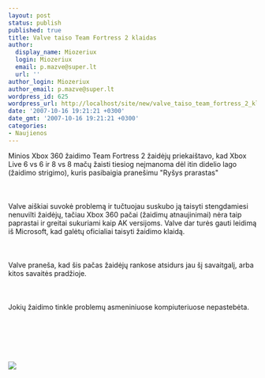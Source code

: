 ```yaml
---
layout: post
status: publish
published: true
title: Valve taiso Team Fortress 2 klaidas
author:
  display_name: Miozeriux
  login: Miozeriux
  email: p.mazve@super.lt
  url: ''
author_login: Miozeriux
author_email: p.mazve@super.lt
wordpress_id: 625
wordpress_url: http://localhost/site/new/valve_taiso_team_fortress_2_klaidas/
date: '2007-10-16 19:21:21 +0300'
date_gmt: '2007-10-16 19:21:21 +0300'
categories:
- Naujienos
---
```

<p>Minios Xbox 360 žaidimo Team Fortress 2 žaidėjų priekaištavo, kad Xbox Live 6 vs 6 ir 8 vs 8 mačų žaisti tiesiog neįmanoma dėl itin didelio lago (žaidimo strigimo), kuris pasibaigia pranešimu &quot;Ryšys prarastas&quot;<br />
<br><br />
<br>Valve aiškiai suvokė problemą ir tučtuojau suskubo ją taisyti stengdamiesi nenuvilti žaidėjų, tačiau Xbox 360 pačai (žaidimų atnaujinimai) nėra taip paprastai ir greitai sukuriami kaip AK versijoms. Valve dar turės gauti leidimą iš Microsoft, kad galėtų oficialiai taisyti žaidimo klaidą.<br />
<br><br />
<br>Valve praneša, kad šis pačas žaidėjų rankose atsidurs jau šį savaitgalį, arba kitos savaitės pradžioje.<br />
<br><br />
<br>Jokių žaidimo tinkle problemų asmeniniuose kompiuteriuose nepastebėta.<br />
<br><br />
<br><br />
<br><br><img src="http://www.megagames.com/news/images/medium_390774489_c4262dfcea_o.jpg"><br></p>
